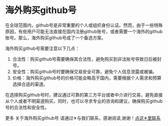 # 海外购买github号

在全球范围内，github号是非常重要的个人或组织身份认证。然而，由于一些特殊原因，有些用户可能无法直接在国内注册github账号，或者需要一个海外的github账号。那么，海外购买github号成了一个备选方案。

海外购买github号需要注意以下几点：
1. 合法性：购买github号需要确保其合法性，避免购买到非法账号导致日后被封号。
2. 安全性：购买github号时要确保交易安全可靠，避免个人信息泄露或被骗。
3. 价格：海外购买github号的价格可能会略高于国内，需要根据个人需求和预算选择合适的渠道。

在选择购买github号时，建议通过可靠的第三方平台或者中介进行交易，避免直接从个人或者不明渠道购买。同时，也可以寻求专业的咨询和建议，确保购买github号的合法性和安全性。

更多 关于海外购买github号 请通过✈与我们联系，感谢阅读,谢谢！[点这✈里联系](https://acc.k02.cc)